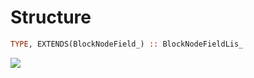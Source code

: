 # Structure

```fortran
TYPE, EXTENDS(BlockNodeField_) :: BlockNodeFieldLis_
```

![](./figures/BlockNodeField1.svg)
